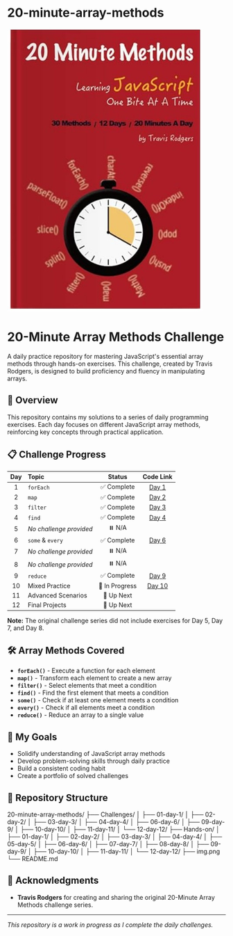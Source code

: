 # 20-minute-array-methods

![img.png](img.png)

# 20-Minute Array Methods Challenge

A daily practice repository for mastering JavaScript's essential array methods through hands-on exercises. 
This challenge, created by Travis Rodgers, is designed to build proficiency and fluency in manipulating arrays.

## 🚀 Overview

This repository contains my solutions to a series of daily programming exercises. Each day focuses on different JavaScript array methods, reinforcing key concepts through practical application.

## 📋 Challenge Progress

| Day | Topic | Status | Code Link |
|:---:|:---|:---:|:---:|
| 1 | `forEach` | ✅ Complete | [Day 1](./Challenges/day1.js) |
| 2 | `map` | ✅ Complete | [Day 2](./Challenges/day2.js) |
| 3 | `filter` | ✅ Complete | [Day 3](./Challenges/day3.js) |
| 4 | `find` | ✅ Complete | [Day 4](./Challenges/day4.js) |
| 5 | *No challenge provided* | ⏸️ N/A | |
| 6 | `some` & `every` | ✅ Complete | [Day 6](./Challenges/day6.js) |
| 7 | *No challenge provided* | ⏸️ N/A | |
| 8 | *No challenge provided* | ⏸️ N/A | |
| 9 | `reduce` | ✅ Complete | [Day 9](./Challenges/day9.js) |
| 10 | Mixed Practice | 🔄 In Progress | [Day 10](./Challenges/day10.js) |
| 11 | Advanced Scenarios | 🚧 Up Next | |
| 12 | Final Projects | 🚧 Up Next | |

**Note:** The original challenge series did not include exercises for Day 5, Day 7, and Day 8.

## 🛠️ Array Methods Covered

- **`forEach()`** - Execute a function for each element
- **`map()`** - Transform each element to create a new array
- **`filter()`** - Select elements that meet a condition
- **`find()`** - Find the first element that meets a condition
- **`some()`** - Check if at least one element meets a condition
- **`every()`** - Check if all elements meet a condition
- **`reduce()`** - Reduce an array to a single value

## 🎯 My Goals

- Solidify understanding of JavaScript array methods
- Develop problem-solving skills through daily practice
- Build a consistent coding habit
- Create a portfolio of solved challenges

## 📁 Repository Structure
20-minute-array-methods/
├── Challenges/
│ ├── 01-day-1/
│ ├── 02-day-2/
│ ├── 03-day-3/
│ ├── 04-day-4/
│ ├── 06-day-6/
│ ├── 09-day-9/
│ ├── 10-day-10/
│ ├── 11-day-11/
│ └── 12-day-12/
├── Hands-on/
│ ├── 01-day-1/
│ ├── 02-day-2/
│ ├── 03-day-3/
│ ├── 04-day-4/
│ ├── 05-day-5/
│ ├── 06-day-6/
│ ├── 07-day-7/
│ ├── 08-day-8/
│ ├── 09-day-9/
│ ├── 10-day-10/
│ ├── 11-day-11/
│ └── 12-day-12/
├── img.png
└── README.md


## 🙏 Acknowledgments

- **Travis Rodgers** for creating and sharing the original 20-Minute Array Methods challenge series.

---

*This repository is a work in progress as I complete the daily challenges.*
